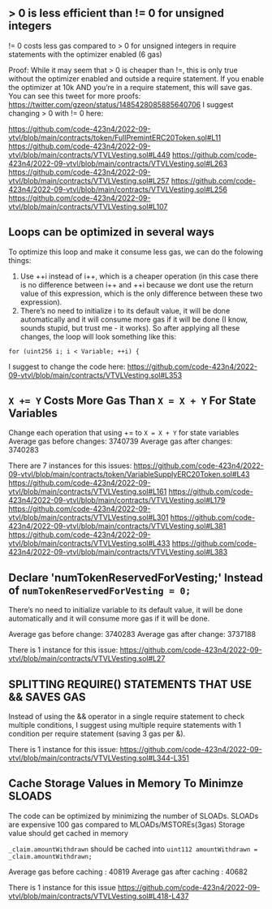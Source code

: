 ## > 0 is less efficient than != 0 for unsigned integers 
!= 0 costs less gas compared to > 0 for unsigned integers in require statements with the optimizer enabled (6 gas)

Proof: While it may seem that > 0 is cheaper than !=, 
this is only true without the optimizer enabled and outside a require statement. 
If you enable the optimizer at 10k AND you’re in a require statement, 
this will save gas. You can see this tweet for more proofs:
https://twitter.com/gzeon/status/1485428085885640706
I suggest changing > 0 with != 0 here: 

https://github.com/code-423n4/2022-09-vtvl/blob/main/contracts/token/FullPremintERC20Token.sol#L11
https://github.com/code-423n4/2022-09-vtvl/blob/main/contracts/VTVLVesting.sol#L449
https://github.com/code-423n4/2022-09-vtvl/blob/main/contracts/VTVLVesting.sol#L263
https://github.com/code-423n4/2022-09-vtvl/blob/main/contracts/VTVLVesting.sol#L257
https://github.com/code-423n4/2022-09-vtvl/blob/main/contracts/VTVLVesting.sol#L256
https://github.com/code-423n4/2022-09-vtvl/blob/main/contracts/VTVLVesting.sol#L107

## Loops can be optimized in several ways
To optimize this loop and make it consume less gas, we can do the folowing things:

1. Use ++i instead of i++, which is a cheaper operation (in this case there is no difference between i++ and ++i because we dont use the return value of this expression, which is the only difference between these two expression).
2. There’s no need to initialize i to its default value, it will be done automatically and it will consume more gas if it will be done (I know, sounds stupid, but trust me - it works).
So after applying all these changes, the loop will look something like this:

```
for (uint256 i; i < Variable; ++i) {
```

I suggest to change the code here:
https://github.com/code-423n4/2022-09-vtvl/blob/main/contracts/VTVLVesting.sol#L353

## `X += Y` Costs More Gas Than `X = X + Y` For State Variables
Change each operation that using += to `X = X + Y` for state variables
Average gas before changes: 3740739
Average gas after changes: 3740283

There are 7 instances for this issues:
https://github.com/code-423n4/2022-09-vtvl/blob/main/contracts/token/VariableSupplyERC20Token.sol#L43
https://github.com/code-423n4/2022-09-vtvl/blob/main/contracts/VTVLVesting.sol#L161
https://github.com/code-423n4/2022-09-vtvl/blob/main/contracts/VTVLVesting.sol#L179
https://github.com/code-423n4/2022-09-vtvl/blob/main/contracts/VTVLVesting.sol#L301
https://github.com/code-423n4/2022-09-vtvl/blob/main/contracts/VTVLVesting.sol#L381
https://github.com/code-423n4/2022-09-vtvl/blob/main/contracts/VTVLVesting.sol#L433
https://github.com/code-423n4/2022-09-vtvl/blob/main/contracts/VTVLVesting.sol#L383

## Declare 'numTokenReservedForVesting;' Instead of `numTokenReservedForVesting = 0;`
There’s no need to initialize variable to its default value, it will be done automatically and it will consume more gas if it will be done. 

Average gas before change: 3740283
Average gas after change: 3737188

There is 1 instance for this issue:
https://github.com/code-423n4/2022-09-vtvl/blob/main/contracts/VTVLVesting.sol#L27

## SPLITTING REQUIRE() STATEMENTS THAT USE && SAVES GAS
Instead of using the && operator in a single require statement to check multiple conditions, I suggest using multiple require statements with 1 condition per require statement (saving 3 gas per &). 

There is 1 instance for this issue:
https://github.com/code-423n4/2022-09-vtvl/blob/main/contracts/VTVLVesting.sol#L344-L351

## Cache Storage Values in Memory To Minimze SLOADS
The code can be optimized by minimizing the number of SLOADs. SLOADs are expensive 100 gas compared to MLOADs/MSTOREs(3gas)
Storage value should get cached in memory

`_claim.amountWithdrawn` should be cached into
``` uint112 amountWithdrawn = _claim.amountWithdrawn; ```

Average gas before caching : 40819
Average gas after caching : 40682

There is 1 instance for this issue 
https://github.com/code-423n4/2022-09-vtvl/blob/main/contracts/VTVLVesting.sol#L418-L437